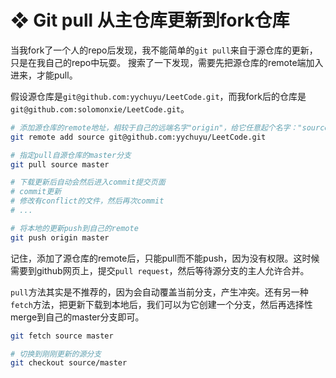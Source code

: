 #  ❖ Git pull 从主仓库更新到fork仓库


当我fork了一个人的repo后发现，我不能简单的`git pull`来自于源仓库的更新，只是在我自己的repo中玩耍。
搜索了一下发现，需要先把源仓库的remote端加入进来，才能pull。

假设源仓库是`git@github.com:yychuyu/LeetCode.git`，而我fork后的仓库是`git@github.com:solomonxie/LeetCode.git`。

```sh
# 添加源仓库的remote地址，相较于自己的远端名字"origin"，给它任意起个名字："source"
git remote add source git@github.com:yychuyu/LeetCode.git

# 指定pull自源仓库的master分支
git pull source master

# 下载更新后自动会然后进入commit提交页面
# commit更新
# 修改有conflict的文件，然后再次commit
# ...

# 将本地的更新push到自己的remote
git push origin master
```

记住，添加了源仓库的remote后，只能pull而不能push，因为没有权限。这时候需要到github网页上，提交`pull request`，然后等待源分支的主人允许合并。


`pull`方法其实是不推荐的，因为会自动覆盖当前分支，产生冲突。还有另一种`fetch`方法，把更新下载到本地后，我们可以为它创建一个分支，然后再选择性merge到自己的master分支即可。

```sh
git fetch source master

# 切换到刚刚更新的源分支
git checkout source/master
```